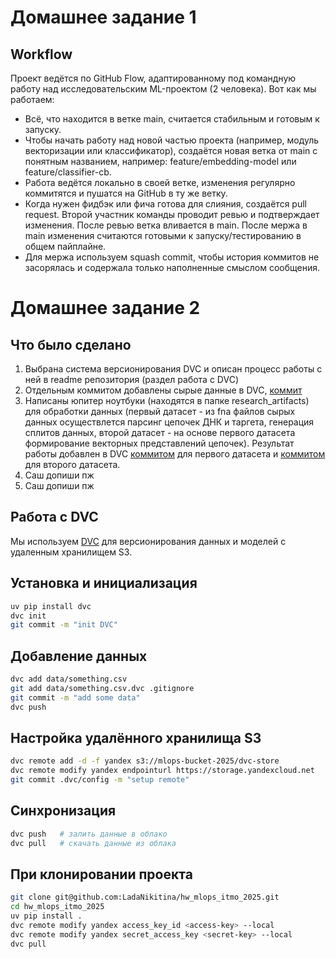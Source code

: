 # Домашнее задание 1

## Workflow

Проект ведётся по GitHub Flow, адаптированному под командную работу над исследовательским ML-проектом (2 человека). Вот как мы работаем:
- Всё, что находится в ветке main, считается стабильным и готовым к запуску.
- Чтобы начать работу над новой частью проекта (например, модуль векторизации или классификатор), создаётся новая ветка от main с понятным названием, например: feature/embedding-model или feature/classifier-cb.
- Работа ведётся локально в своей ветке, изменения регулярно коммитятся и пушатся на GitHub в ту же ветку.
- Когда нужен фидбэк или фича готова для слияния, создаётся pull request. Второй участник команды проводит ревью и подтверждает изменения. После ревью ветка вливается в main. После мержа в main изменения считаются готовыми к запуску/тестированию в общем пайплайне.
- Для мержа используем squash commit, чтобы история коммитов не засорялась и содержала только наполненные смыслом сообщения.

# Домашнее задание 2

## Что было сделано

1. Выбрана система версионирования DVC и описан процесс работы с ней в readme репозитория (раздел работа с DVC)
2. Отдельным коммитом добавлены сырые данные в DVC, [коммит](https://github.com/LadaNikitina/hw_mlops_itmo_2025/commit/61cd7d7ef8a0ac44f3bcf3a187f192d7ec89d3c2)
3. Написаны юпитер ноутбуки (находятся в папке research_artifacts) для обработки данных (первый датасет - из fna файлов сырых данных осуществлется парсинг цепочек ДНК и таргета, генерация сплитов данных, второй датасет - на основе первого датасета формирование векторных представлений цепочек). Результат работы добавлен в DVC [коммитом](https://github.com/LadaNikitina/hw_mlops_itmo_2025/commit/30d613d389535da2d796cee965a2518ea9c8e08a) для первого датасета и [коммитом](https://github.com/LadaNikitina/hw_mlops_itmo_2025/commit/476825c3781065d306ad861c7ee08349cf610a5f) для второго датасета.
4. Саш допиши пж
5. Саш допиши пж

## Работа с DVC

Мы используем [DVC](https://dvc.org/) для версионирования данных и моделей с удаленным хранилищем S3.

##  Установка и инициализация

```bash
uv pip install dvc
dvc init
git commit -m "init DVC"
```
##  Добавление данных

```bash
dvc add data/something.csv
git add data/something.csv.dvc .gitignore
git commit -m "add some data"
dvc push
```

##  Настройка удалённого хранилища S3

```bash
dvc remote add -d -f yandex s3://mlops-bucket-2025/dvc-store
dvc remote modify yandex endpointurl https://storage.yandexcloud.net 
git commit .dvc/config -m "setup remote"
```

## Синхронизация

```bash
dvc push   # залить данные в облако
dvc pull   # скачать данные из облака
```

## При клонировании проекта

```bash
git clone git@github.com:LadaNikitina/hw_mlops_itmo_2025.git
cd hw_mlops_itmo_2025
uv pip install .
dvc remote modify yandex access_key_id <access-key> --local
dvc remote modify yandex secret_access_key <secret-key> --local
dvc pull
```
